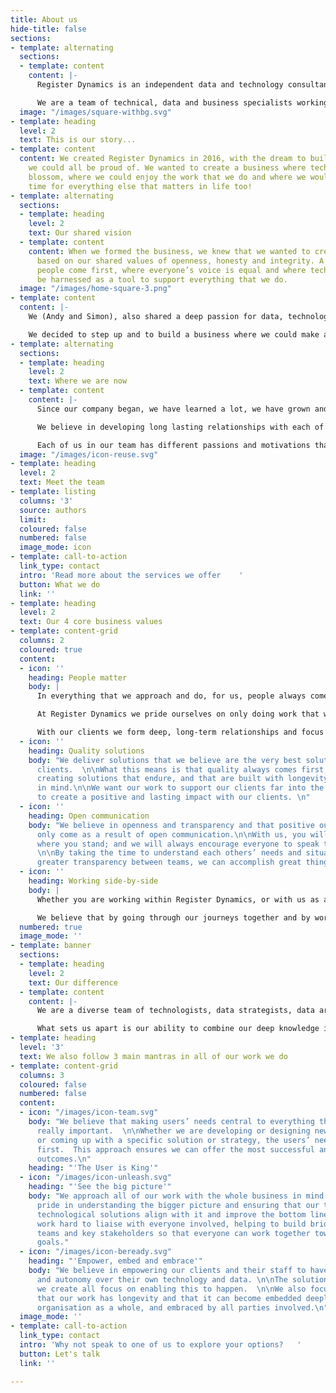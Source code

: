 ```yaml
---
title: About us
hide-title: false
sections:
- template: alternating
  sections:
  - template: content
    content: |-
      Register Dynamics is an independent data and technology consultancy based in the UK.

      We are a team of technical, data and business specialists working with public and private organisations to support them with their technical and data challenges.
  image: "/images/square-withbg.svg"
- template: heading
  level: 2
  text: This is our story...
- template: content
  content: We created Register Dynamics in 2016, with the dream to build a business
    we could all be proud of. We wanted to create a business where technology could
    blossom, where we could enjoy the work that we do and where we would also have
    time for everything else that matters in life too!
- template: alternating
  sections:
  - template: heading
    level: 2
    text: Our shared vision
  - template: content
    content: When we formed the business, we knew that we wanted to create a company
      based on our shared values of openness, honesty and integrity. A place where
      people come first, where everyone’s voice is equal and where technology can
      be harnessed as a tool to support everything that we do.
  image: "/images/home-square-3.png"
- template: content
  content: |-
    We (Andy and Simon), also shared a deep passion for data, technology and making things better. We were both well established in our careers as technologists, data specialists and as business people but we both felt as though we had much more to give.

    We decided to step up and to build a business where we could make a more direct, positive impact in the market and to improve how people can use technology more efficiently and access their data more effectively.
- template: alternating
  sections:
  - template: heading
    level: 2
    text: Where we are now
  - template: content
    content: |-
      Since our company began, we have learned a lot, we have grown and we have had the honour of working with some amazing and diverse organisations (see our Case Studies).

      We believe in developing long lasting relationships with each of our clients and strive to be their trusted partners.

      Each of us in our team has different passions and motivations that drive us and that have brought us to where we are today. As a company we appreciate our similarities and celebrate our differences. Every day we continue to build this dream together.
  image: "/images/icon-reuse.svg"
- template: heading
  level: 2
  text: Meet the team
- template: listing
  columns: '3'
  source: authors
  limit: 
  coloured: false
  numbered: false
  image_mode: icon
- template: call-to-action
  link_type: contact
  intro: 'Read more about the services we offer    '
  button: What we do
  link: ''
- template: heading
  level: 2
  text: Our 4 core business values
- template: content-grid
  columns: 2
  coloured: true
  content:
  - icon: ''
    heading: People matter
    body: |
      In everything that we approach and do, for us, people always come first.

      At Register Dynamics we pride ourselves on only doing work that we love, and on making sure that everyone has the time and space to explore all of their interests - both inside and outside of work.

      With our clients we form deep, long-term relationships and focus on what matters most to them. We focus on the user needs and work hard to ensure that their voice is heard and taken seriously.
  - icon: ''
    heading: Quality solutions
    body: "We deliver solutions that we believe are the very best solutions for our
      clients.  \n\nWhat this means is that quality always comes first, along with
      creating solutions that endure, and that are built with longevity and scalability
      in mind.\n\nWe want our work to support our clients far into the future and
      to create a positive and lasting impact with our clients. \n"
  - icon: ''
    heading: Open communication
    body: "We believe in openness and transparency and that positive outcomes can
      only come as a result of open communication.\n\nWith us, you will always know
      where you stand; and we will always encourage everyone to speak their minds.
      \n\nBy taking the time to understand each others’ needs and situation, and encouraging
      greater transparency between teams, we can accomplish great things.\n"
  - icon: ''
    heading: Working side-by-side
    body: |
      Whether you are working within Register Dynamics, or with us as a client, we will be working with you side-by-side.

      We believe that by going through our journeys together and by working collaboratively as partners (rather than working for you or you working for us), we will create a much stronger team and end result.
  numbered: true
  image_mode: ''
- template: banner
  sections:
  - template: heading
    level: 2
    text: Our difference
  - template: content
    content: |-
      We are a diverse team of technologists, data strategists, data architects, executive leaders and business developers.

      What sets us apart is our ability to combine our deep knowledge in technology with our strong business acumen. This is made possible from our wealth of experience working at and with senior executives at the highest levels in a variety of organisations.
- template: heading
  level: '3'
  text: We also follow 3 main mantras in all of our work we do
- template: content-grid
  columns: 3
  coloured: false
  numbered: false
  content:
  - icon: "/images/icon-team.svg"
    body: "We believe that making users’ needs central to everything that we do is
      really important.  \n\nWhether we are developing or designing new technology,
      or coming up with a specific solution or strategy, the users’ needs always come
      first.  This approach ensures we can offer the most successful and long lasting
      outcomes.\n"
    heading: "'The User is King'"
  - icon: "/images/icon-unleash.svg"
    heading: "'See the big picture'"
    body: "We approach all of our work with the whole business in mind. \n\nWe take
      pride in understanding the bigger picture and ensuring that our technology and
      technological solutions align with it and improve the bottom line.\n\nWe also
      work hard to liaise with everyone involved, helping to build bridges between
      teams and key stakeholders so that everyone can work together towards the same
      goals."
  - icon: "/images/icon-beready.svg"
    heading: "'Empower, embed and embrace'"
    body: "We believe in empowering our clients and their staff to have full control
      and autonomy over their own technology and data. \n\nThe solutions and tools
      we create all focus on enabling this to happen.  \n\nWe also focus on ensuring
      that our work has longevity and that it can become embedded deeply into the
      organisation as a whole, and embraced by all parties involved.\n"
  image_mode: ''
- template: call-to-action
  link_type: contact
  intro: 'Why not speak to one of us to explore your options?   '
  button: Let's talk
  link: ''

---
```

